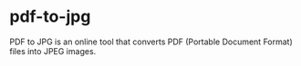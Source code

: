 # pdf-to-jpg
PDF to JPG is an online tool that converts PDF (Portable Document Format) files into JPEG images.
